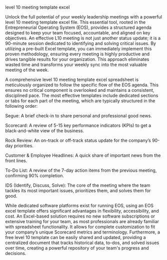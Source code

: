 level 10 meeting template excel


Unlock the full potential of your weekly leadership meetings with a powerful level 10 meeting template excel file. This essential tool, rooted in the Entrepreneurial Operating System (EOS), provides a structured agenda designed to keep your team focused, accountable, and aligned on key objectives. An effective L10 meeting is not just another status update; it is a 90-minute session dedicated to identifying and solving critical issues. By utilizing a pre-built Excel template, you can immediately implement this proven methodology, ensuring every meeting is highly productive and drives tangible results for your organization. This approach eliminates wasted time and transforms your weekly sync into the most valuable meeting of the week.



A comprehensive level 10 meeting template excel spreadsheet is meticulously organized to follow the specific flow of the EOS agenda. This ensures no critical component is overlooked and maintains a consistent, disciplined pace. The most effective templates include dedicated sections or tabs for each part of the meeting, which are typically structured in the following order:



    
Segue: A brief check-in to share personal and professional good news.

    
Scorecard: A review of 5-15 key performance indicators (KPIs) to get a black-and-white view of the business.

    
Rock Review: An on-track or off-track status update for the company’s 90-day priorities.

    
Customer & Employee Headlines: A quick share of important news from the front lines.

    
To-Do List: A review of the 7-day action items from the previous meeting, confirming 90% completion.

    
IDS (Identify, Discuss, Solve): The core of the meeting where the team tackles its most important issues, prioritizes them, and solves them for good.





While dedicated software platforms exist for running EOS, using an EOS excel template offers significant advantages in flexibility, accessibility, and cost. An Excel-based solution requires no new software subscriptions or extensive training for your team, as most professionals are already familiar with spreadsheet functionality. It allows for complete customization to fit your company’s unique Scorecard metrics and terminology. Furthermore, a free level 10 template can be easily shared and updated, providing a centralized document that tracks historical data, to-dos, and solved issues over time, creating a powerful repository of your team's progress and decisions.
